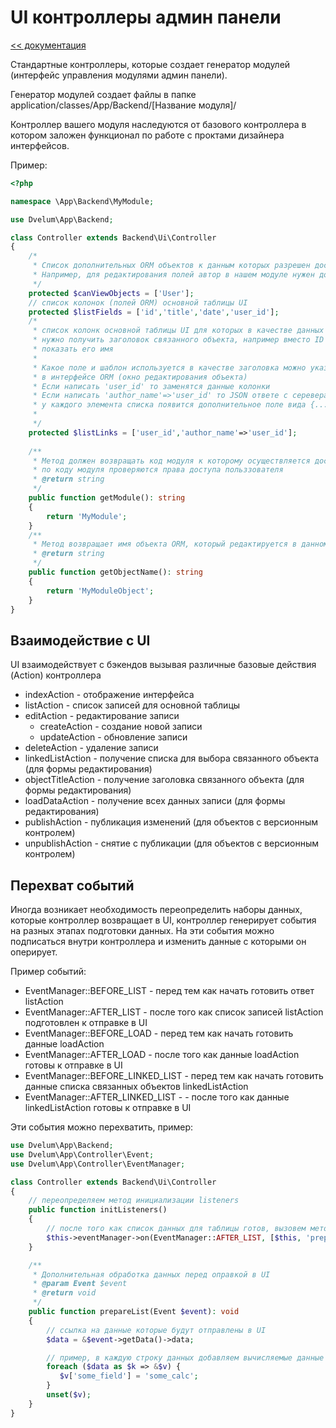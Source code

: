 UI контроллеры админ панели
===
[<< документация](readme.md)

Стандартные контроллеры, которые создает генератор модулей (интерфейс управления модулями админ панели).

Генератор модулей создает файлы в папке application/classes/App/Backend/[Название модуля]/

Контроллер вашего модуля наследуются от базового контроллера в котором заложен функционал по работе с проктами 
дизайнера интерфейсов.

Пример:

```php
<?php

namespace \App\Backend\MyModule;

use Dvelum\App\Backend;

class Controller extends Backend\Ui\Controller
{
    /*
     * Список дополнительных ORM объектов к данным которых разрешен доступ из UI  
     * Например, для редактирования полей автор в нашем модуле нужен доступ к списку пользователей
     */  
    protected $canViewObjects = ['User'];
    // список колонок (полей ORM) основной таблицы UI
    protected $listFields = ['id','title','date','user_id'];
    /*
     * список колонк основной таблицы UI для которых в качестве данных
     * нужно получить заголовок связанного объекта, например вместо ID пользователя
     * показать его имя
     * 
     * Какое поле и шаблон используется в качестве заголовка можно указать
     * в интерфейсе ORM (окно редактирования объекта) 
     * Если написать 'user_id' то заменятся данные колонки
     * Если написать 'author_name'=>'user_id' то JSON ответе c серевера
     * у каждого элемента списка появится дополнительное поле вида {... author_name:'Имя пользователя'}
     * 
     */ 
    protected $listLinks = ['user_id','author_name'=>'user_id'];
    
    /**
     * Метод должен возвращать код модуля к которому осуществляется доступ,
     * по коду модуля проверяются права доступа польззователя 
     * @return string
     */
    public function getModule(): string
    {
        return 'MyModule';
    }
    /**
     * Метод возвращает имя объекта ORM, который редактируется в данном интерфейсе
     * @return string
     */
    public function getObjectName(): string
    {
        return 'MyModuleObject';
    }
}
```

## Взаимодействие с UI

UI взаимодействует с бэкендов вызывая различные базовые действия (Action) контроллера 

* indexAction - отображение интерфейса
* listAction - список записей для основной таблицы
* editAction - редактирование записи
  * createAction - создание новой записи
  * updateAction - обновление записи
* deleteAction - удаление записи
* linkedListAction - получение списка для выбора связанного объекта (для формы редактирования)
* objectTitleAction - получение заголовка связанного объекта (для формы редактирования)
* loadDataAction - получение всех данных записи (для формы редактирования)
* publishAction - публикация изменений (для объектов с версионным контролем)
* unpublishAction - снятие с публикации (для объектов с версионным контролем)

## Перехват событий

Иногда возникает необходимость переопределить наборы данных, которые контроллер возвращает в UI,
контроллер генерирует события на разных этапах подготовки данных. На эти события можно подписаться
внутри контроллера и изменить данные с которыми он оперирует.

Пример событий:

* EventManager::BEFORE_LIST - перед тем как начать готовить ответ listAction
* EventManager::AFTER_LIST - после того как список записей listAction подготовлен к отправке в UI
* EventManager::BEFORE_LOAD - перед тем как начать готовить данные loadAction
* EventManager::AFTER_LOAD - после того как данные loadAction готовы к отправке в UI
* EventManager::BEFORE_LINKED_LIST - перед тем как начать готовить данные списка связанных объектов linkedListAction
* EventManager::AFTER_LINKED_LIST - - после того как данные linkedListAction готовы к отправке в UI

Эти события можно перехватить, пример:

```php
use Dvelum\App\Backend;
use Dvelum\App\Controller\Event;
use Dvelum\App\Controller\EventManager;

class Controller extends Backend\Ui\Controller
{
    // переопределяем метод инициализации listeners
    public function initListeners()
    {
        // после того как список данных для таблицы готов, вызовем метод prepareList
        $this->eventManager->on(EventManager::AFTER_LIST, [$this, 'prepareList']);
    }

    /**
     * Дополнительная обработка данных перед оправкой в UI
     * @param Event $event
     * @return void
     */
    public function prepareList(Event $event): void
    {
        // ссылка на данные которые будут отправлены в UI
        $data = &$event->getData()->data;

        // пример, в каждую строку данных добавляем вычисляемые данные
        foreach ($data as $k => &$v) {
           $v['some_field'] = 'some_calc';
        }
        unset($v);
    }
}
```